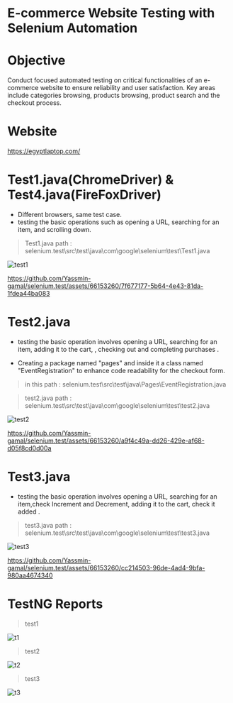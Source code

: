 # E-commerce Website Testing with Selenium Automation


#  Objective

Conduct focused automated testing on critical functionalities of an e-commerce website to
ensure reliability and user satisfaction. Key areas include categories browsing, products
browsing, product search and the checkout process.

#  Website
https://egyptlaptop.com/

# Test1.java(ChromeDriver)   &   Test4.java(FireFoxDriver)

- Different browsers, same test case.
- testing the basic operations such as opening a URL, searching for an item, and scrolling down.

>Test1.java path : selenium.test\src\test\java\com\google\selenium\test\Test1.java

![test1](https://github.com/Yassmin-gamal/selenium.test/assets/66153260/b56ec643-a3dc-4ea9-b993-f31daccd34e8)


https://github.com/Yassmin-gamal/selenium.test/assets/66153260/7f677177-5b64-4e43-81da-1fdea44ba083



# Test2.java

- testing the basic operation involves opening a URL, searching for an item, adding it to the cart, , checking out and completing purchases .


- Creating a package named "pages" and inside it a class named "EventRegistration" to enhance code readability for the checkout form. 

>in this path : selenium.test\src\test\java\Pages\EventRegistration.java

>test2.java path : selenium.test\src\test\java\com\google\selenium\test\test2.java

![test2](https://github.com/Yassmin-gamal/selenium.test/assets/66153260/eb98f5b2-e9bb-4e26-9775-86fc7620a520)


https://github.com/Yassmin-gamal/selenium.test/assets/66153260/a9f4c49a-dd26-429e-af68-d05f8cd0d00a



# Test3.java

- testing the basic operation involves opening a URL, searching for an item,check Increment and Decrement,  adding it to the cart, check it added .

>test3.java path : selenium.test\src\test\java\com\google\selenium\test\test3.java
 
![test3](https://github.com/Yassmin-gamal/selenium.test/assets/66153260/43dbcf8f-addf-4172-9779-d33621e1f073)


https://github.com/Yassmin-gamal/selenium.test/assets/66153260/cc214503-96de-4ad4-9bfa-980aa4674340


# TestNG Reports 


>test1

![t1](https://github.com/Yassmin-gamal/selenium.test/assets/66153260/b640b660-bab7-4b55-bc98-3560b4dafe27)


>test2


![t2](https://github.com/Yassmin-gamal/selenium.test/assets/66153260/dd8f3573-17a7-430e-a06e-1d2d7880e699)


>test3

![t3](https://github.com/Yassmin-gamal/selenium.test/assets/66153260/88bf8b32-aa44-4abb-b45d-48ad74bb072c)


